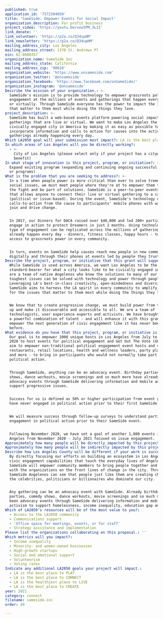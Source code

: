 ```yaml
---
published: true
application_id: '7572304050'
title: 'SameSide: Empower Events for Social Impact'
organization_description: For profit business
project_video: 'https://youtu.be/uou5PM_3L1I'
link_donate: ''
link_volunteer: 'https://p2a.co/Q34upHM'
link_newsletter: 'https://p2a.co/Q34upHM'
mailing_address_city: Los Angeles
mailing_address_street: 1370 St. Andrews Pl
ein: 82-0608357
organization_name: SameSide Inc
mailing_address_state: California
mailing_address_zip: '90028'
organization_website: 'https://www.onsameside.com'
organization_twitter: '@onsameside'
organization_facebook: 'https://www.facebook.com/onSameSide/'
organization_instagram: '@onsameside'
Describe the mission of your organization.: >-
  SameSide's mission is to provide technology to empower grassroots political
  engagement at the millions of events and gatherings that happen every day live
  or virtually. Through SameSide everyone has the power to impact the issues
  that matter to them most while doing the things they love.
project_description: >-
  SameSide has built a web-based events platform powering social impact
  gatherings that are live or virtual. We want to make Los Angeles the most
  civically engaged city in America by making it as easy as possible to
  incorporate information and calls to action for causes into the activities and
  gatherings already happening every day.
Which LA2050 goal will your submission most impact?: LA is the best place to CONNECT
In which areas of Los Angeles will you be directly working?:
  - >-
    City of Los Angeles (please select only if your project has a citywide
    benefit)
In what stage of innovation is this project, program, or initiative?: >-
  Expand existing program (expanding and continuing ongoing successful projects
  or programs)
What is the problem that you are seeking to address?: >-
  In a time when people power is more critical than ever to solve tremendous
  social issues, we must meet people where they're at to empower them to join
  the fight and be part of solutions. SameSide is a peer-to-peer events platform
  that allows anyone to connect their live or virtual gathering to a cause
  (political or issue-based). During the event, SameSide's technology delivers
  calls-to-action from the cause to participants' mobile phones with ways to
  join and drive change.


  In 2017, our Dinners for DACA raised over $40,000 and led 200+ participants to
  engage in action to protect Dreamers in just 2 months. Using technology, this
  type of engagement can be replicated across the millions of gatherings that
  already happen every day - dinners, fitness classes, happy hours - to expand
  access to grassroots power in every community.


  In turn, events on SameSide help causes reach new people in new communities
  digitally and through their phones at events led by people they trust.
Describe the project, program, or initiative that this grant will support to address the problem identified.: >-
  While SameSide is used across America, we want Los Angeles to be the
  standard-bearer for what a city looks like to be civically engaged in 2020. We
  are a team of native Angelenos who know the solutions to many of our city's
  toughest issues can be solved with technology and power through people.
  Leveraging LA's best-in-class creativity, open-mindedness and diversity,
  SameSide aims to harness the LA spirit in every community to amplify voices
  for the issues that matter to them most while doing the things they love.


  We know that to create progressive change, we must build power from the ground
  up and make it discoverable and accessible to all. We are a team of
  technologists, user experience experts and activists. We have brought together
  a powerful combination of talent - and will enhance it with this grant - to
  empower the next generation of civic engagement like it has never been seen
  before. 
What evidence do you have that this project, program, or initiative is or will be successful, and how will you define and measure success?: >-
  Our goal is to empower 1000 unique hosts in Los Angeles from July to November
  2020 to host events for political engagement and Get Out The Vote (GOTV). We
  aim to empower non-traditional political engagement event hosts and venues -
  restaurants, retail locations, health and wellness leaders, party planners,
  and more - to bring in participants who would not normally take part in
  political action. 


  Through SameSide, anything can be an advocacy event. Birthday parties, comedy
  shows, dance workouts, movie screenings and so much more have already been
  advocacy events through SameSide delivering information and mobile activism to
  support progressive issues.


  Success for us is defined as 50% or higher participation from event guests who
  have never engaged in political action prior to their first SameSide event. 


  We will measure success through follow-up surveys to understand participants'
  engagement in political action prior to their SameSide event.


  Following November 2020, we have set a goal of another 1,000 events in Los
  Angeles from November 2020 - July 2021 focused on issue engagement. 
Approximately how many people will be directly impacted by this project, program, or initiative?: '2009'
Approximately how many people will be indirectly impacted by this project, program, or initiative?: '100000'
Describe how Los Angeles County will be different if your work is successful.: >-
  By directly focusing our efforts on building an ecosystem in Los Angeles for
  civic engagement capabilities that touch the everyday lives of Angelenos,
  SameSide will empower community members to bring people together and align
  with the organizations on the front lines of change in the city. Through
  SameSide Angelenos can see that people just like them are creating change, not
  the celebrities, politicians or billionaires who dominate our city.  


  Any gathering can be an advocacy event with SameSide. Already birthday
  parties, comedy shows, dance workouts, movie screenings and so much more have
  been advocacy events through SameSide delivering information and mobile
  activism to support homelessness, income inequality, education gap and more. 
Which of LA2050’s resources will be of the most value to you?:
  - Access to the LA2050 community
  - Communications support
  - 'Office space for meetings, events, or for staff'
  - Strategy assistance and implementation
Please list the organizations collaborating on this proposal.: ''
Which metrics will you impact?:
  - Income inequality
  - Minority- and women-owned businesses
  - High-growth startups
  - Social and emotional support
  - Volunteerism
  - Voting rates
Indicate any additional LA2050 goals your project will impact.:
  - LA is the best place to PLAY
  - LA is the best place to CONNECT
  - LA is the healthiest place to LIVE
  - LA is the best place to CREATE
year: 2021
category: connect
filename: sameside-inc
order: 49

---
```

